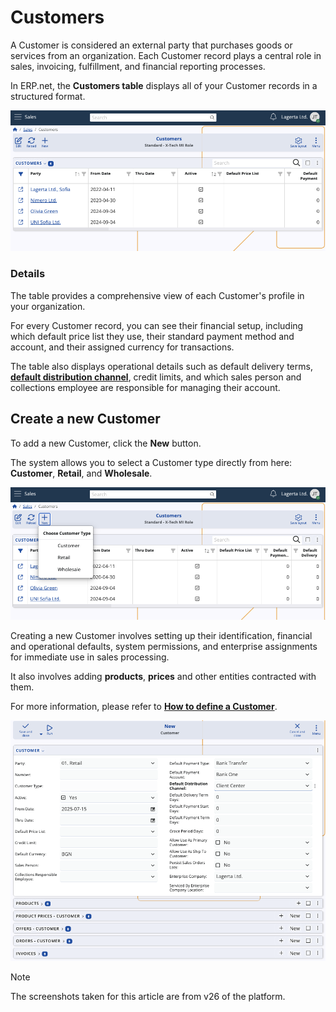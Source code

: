 # Customers

A Customer is considered an external party that purchases goods or services from an organization. Each Customer record plays a central role in sales, invoicing, fulfillment, and financial reporting processes.

In ERP.net, the **Customers table** displays all of your Customer records in a structured format. 

![pictures](pictures/Customers_panel.png)

### Details

The table provides a comprehensive view of each Customer's profile in your organization. 

For every Customer record, you can see their financial setup, including which default price list they use, their standard payment method and account, and their assigned currency for transactions. 

The table also displays operational details such as default delivery terms, **[default distribution channel](https://docs.erp.net/tech/modules/crm/marketing/distribution-channels/index.html)**, credit limits, and which sales person and collections employee are responsible for managing their account.

## Create a new Customer

To add a new Customer, click the **New** button. 

The system allows you to select a Customer type directly from here: **Customer**, **Retail**, and **Wholesale**.

![pictures](pictures/Customer_type_add.png)

Creating a new Customer involves setting up their identification, financial and operational defaults, system permissions, and enterprise assignments for immediate use in sales processing.

It also involves adding **products**, **prices** and other entities contracted with them.

For more information, please refer to **[How to define a Customer](https://docs.erp.net/tech/modules/crm/sales/definitions/define-Customers.html)**.

![pictures](pictures/addnew_Customer.png)

> [!NOTE]
>
> The screenshots taken for this article are from v26 of the platform.
